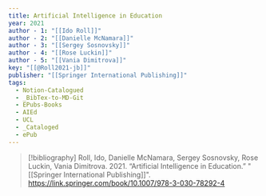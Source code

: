 ```yaml
---
title: Artificial Intelligence in Education
year: 2021
author - 1: "[[Ido Roll]]"
author - 2: "[[Danielle McNamara]]"
author - 3: "[[Sergey Sosnovsky]]"
author - 4: "[[Rose Luckin]]"
author - 5: "[[Vania Dimitrova]]"
key: "[[@Roll2021-jb]]"
publisher: "[[Springer International Publishing]]"
tags:
  - Notion-Catalogued
  - _BibTex-to-MD-Git
  - EPubs-Books
  - AIEd
  - UCL
  - _Cataloged
  - ePub
---
```


> [!bibliography]
> Roll, Ido, Danielle McNamara, Sergey Sosnovsky, Rose Luckin, Vania Dimitrova. 2021. “Artificial Intelligence in Education.” "[[Springer International Publishing]]". https://link.springer.com/book/10.1007/978-3-030-78292-4